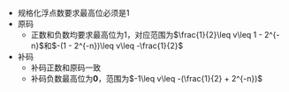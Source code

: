 - 规格化浮点数要求最高位必须是1
- 原码
	- 正数和负数均要求最高位为1，对应范围为$\frac{1}{2}\leq v\leq 1 - 2^{-n}$和$-(1 - 2^{-n})\leq v\leq -\frac{1}{2}$
- 补码
	- 补码正数和原码一致
	- 补码负数最高位为**0**，范围为$-1\leq v\leq -(\frac{1}{2} + 2^{-n})$
